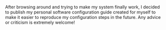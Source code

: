 After browsing around and trying to make my system finally work, I decided to publish my personal software configuration guide created for myself to make it easier to reproduce my configuration steps in the future. Any advice or criticism is extremely welcome!
